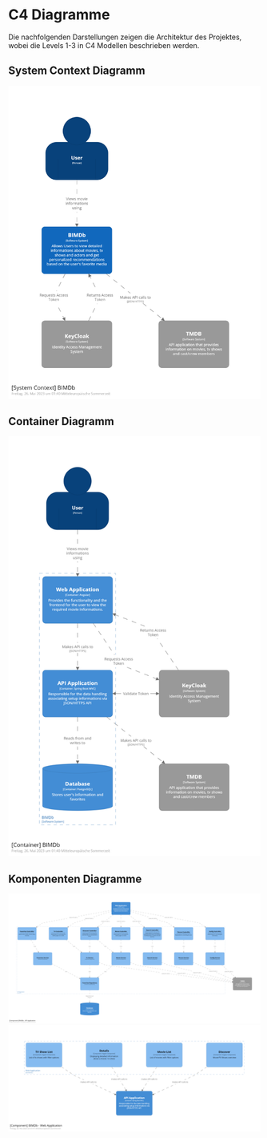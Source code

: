 # C4 Diagramme

Die nachfolgenden Darstellungen zeigen die Architektur des Projektes, wobei die Levels 1-3 in C4 Modellen beschrieben werden.

## System Context Diagramm 

![Gitflow](../assets/img/structurizr-SystemContext.png)

## Container Diagramm

![Gitflow](../assets/img/structurizr-Container.png)

## Komponenten Diagramme

![Gitflow](../assets/img/structurizr-BackendApp.png)
![Gitflow](../assets/img/structurizr-WebApp.png)

